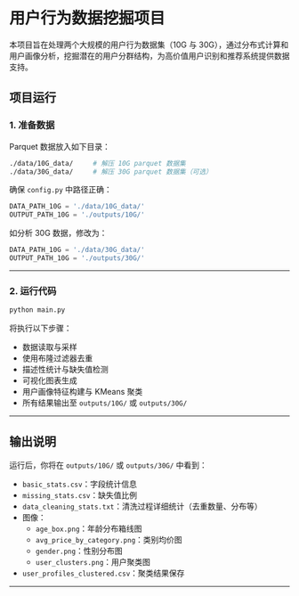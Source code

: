 # 用户行为数据挖掘项目

本项目旨在处理两个大规模的用户行为数据集（10G 与 30G），通过分布式计算和用户画像分析，挖掘潜在的用户分群结构，为高价值用户识别和推荐系统提供数据支持。

## 项目运行

### 1. 准备数据

Parquet 数据放入如下目录：

```bash
./data/10G_data/     # 解压 10G parquet 数据集
./data/30G_data/     # 解压 30G parquet 数据集（可选）
```

确保 `config.py` 中路径正确：

```python
DATA_PATH_10G = './data/10G_data/'
OUTPUT_PATH_10G = './outputs/10G/'
```

如分析 30G 数据，修改为：

```python
DATA_PATH_10G = './data/30G_data/'
OUTPUT_PATH_10G = './outputs/30G/'
```

---

### 2. 运行代码

```bash
python main.py
```

将执行以下步骤：

- 数据读取与采样
- 使用布隆过滤器去重
- 描述性统计与缺失值检测
- 可视化图表生成
- 用户画像特征构建与 KMeans 聚类
- 所有结果输出至 `outputs/10G/` 或 `outputs/30G/`

---

## 输出说明

运行后，你将在 `outputs/10G/` 或 `outputs/30G/` 中看到：

- `basic_stats.csv`：字段统计信息
- `missing_stats.csv`：缺失值比例
- `data_cleaning_stats.txt`：清洗过程详细统计（去重数量、分布等）
- 图像：
  - `age_box.png`：年龄分布箱线图
  - `avg_price_by_category.png`：类别均价图
  - `gender.png`：性别分布图
  - `user_clusters.png`：用户聚类图
- `user_profiles_clustered.csv`：聚类结果保存

---

